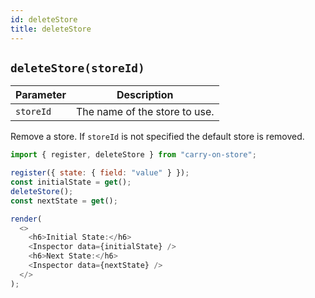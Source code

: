 ```yaml
---
id: deleteStore
title: deleteStore
---
```


## `deleteStore(storeId)`

| Parameter | Description                   |
| --------- | ----------------------------- |
| `storeId` | The name of the store to use. |

Remove a store. If `storeId` is not specified the default store is removed.

```js live noInline
import { register, deleteStore } from "carry-on-store";

register({ state: { field: "value" } });
const initialState = get();
deleteStore();
const nextState = get();

render(
  <>
    <h6>Initial State:</h6>
    <Inspector data={initialState} />
    <h6>Next State:</h6>
    <Inspector data={nextState} />
  </>
);
```

